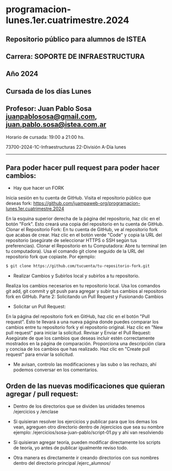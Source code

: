 




# programacion-lunes.1er.cuatrimestre.2024


## Repositorio público para alumnos de ISTEA


## Carrera: SOPORTE DE INFRAESTRUCTURA


## Año 2024


## Cursada de los días Lunes


## Profesor: Juan Pablo Sosa <juanpablososa@gmail.com>, <juan.pablo.sosa@istea.com.ar>




Horario de cursada: 19:00 a 21:00 hs.

73700-2024-1C-Infraestructuras 22-División A-Día lunes



---------------------------------------------------------------------------------------







## Para poder hacer pull request para poder hacer cambios:

- Hay que hacer un FORK

Inicia sesión en tu cuenta de GitHub.
Visita el repositorio público que deseas fork:
https://github.com/juampaweb-org/programacion-lunes.1er.cuatrimestre.2024

En la esquina superior derecha de la página del repositorio, haz clic en el botón "Fork". Esto creará una copia del repositorio en tu cuenta de GitHub.
Clonar el Repositorio Fork:
En tu cuenta de GitHub, ve al repositorio fork que acabas de crear.
Haz clic en el botón verde "Code" y copia la URL del repositorio (asegúrate de seleccionar HTTPS o SSH según tus preferencias).
Clonar el Repositorio en tu Computadora:
Abre tu terminal (en tu computadora).
Usa el comando git clone seguido de la URL del repositorio fork que copiaste. Por ejemplo:

```bash
$ git clone https://github.com/tucuenta/tu-repositorio-fork.git
```

- Realizar Cambios y Subirlos local y subirlos a tu repositorio.

Realiza los cambios necesarios en tu repositorio local.
Usa los comandos git add, git commit y git push para agregar y subir tus cambios al repositorio fork en GitHub.
Parte 2: Solicitando un Pull Request y Fusionando Cambios

- Solicitar un Pull Request:

En la página del repositorio fork en GitHub, haz clic en el botón "Pull request".
Esto te llevará a una nueva página donde puedes comparar los cambios entre tu repositorio fork y el repositorio original.
Haz clic en "New pull request" para iniciar la solicitud.
Revisar y Enviar el Pull Request:
Asegúrate de que los cambios que deseas incluir estén correctamente mostrados en la página de comparación.
Proporciona una descripción clara y concisa de los cambios que has realizado.
Haz clic en "Create pull request" para enviar la solicitud.


- Me avisan, controlo las modificaciones y las subo o las rechazo, ahí podemos conversar en los comentarios.




## Orden de las nuevas modificaciones que quieran agregar / pull request:

- Dentro de los directorios que se dividen las unidades tenemos /ejercicios y /enclase

- Si quisieran resolver los ejercicios y publicar para que los demas los vean, agreguen otro directorio dentro de /ejercicios que sea su nombre ejemplo: /ejercicios/sosa-juan-pablo/script-01.py y ahi van resolviendo

- Si quisieran agregar teoría, pueden modificar directamente los scripts de teoría, yo antes de publicar igualmente reviso todo.

- Otra manera es directamente ir creando directorios con sus nombres dentro del directorio principal /ejerc_alumnos/
